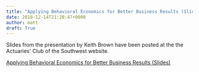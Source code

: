 ```yaml
---
title: "Applying Behavioral Economics for Better Business Results (Slides)"
date: 2018-12-14T21:28:47+0000
author: matt
draft: True
---
```

Slides from the presentation by Keith Brown have been posted at the the Actuaries' Club of the Southwest website.

[ Applying Behavioral Economics for Better Business Results (Slides) ]( http://www.acsw.us/fall18/brown.pdf )
